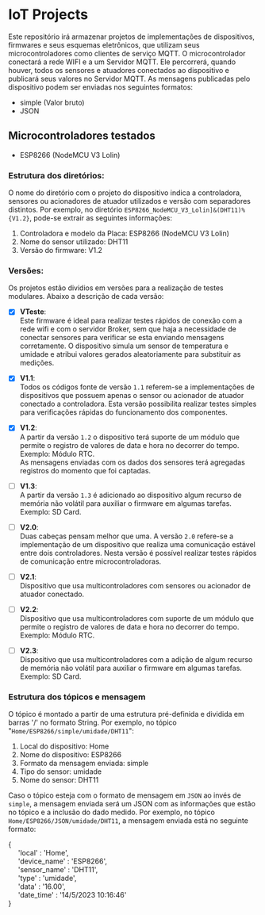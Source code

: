 # IoT Projects
Este repositório irá armazenar projetos de implementações de dispositivos, firmwares e seus esquemas eletrônicos, que utilizam seus microcontroladores como clientes de serviço MQTT.
O microcontrolador conectará a rede WIFI e a um Servidor MQTT. Ele percorrerá, quando houver, todos os sensores e atuadores conectados ao dispositivo e publicará seus valores no Servidor MQTT.
As mensagens publicadas pelo dispositivo podem ser enviadas nos seguintes formatos:
* simple (Valor bruto)
* JSON

## Microcontroladores testados
* ESP8266 (NodeMCU V3 Lolin)

### Estrutura dos diretórios:
O nome do diretório com o projeto do dispositivo indica a controladora, sensores ou acionadores de atuador utilizados e versão com separadores distintos. Por exemplo, no diretório ```ESP8266_NodeMCU_V3_Lolin]&(DHT11)%{V1.2}```, pode-se extrair as seguintes informações:
1. Controladora e modelo da Placa: ESP8266 (NodeMCU V3 Lolin)
2. Nome do sensor utilizado: DHT11
3. Versão do firmware: V1.2

### Versões: 
Os projetos estão dividios em versões para a realização de testes modulares. Abaixo a descrição de cada versão:  
- [x] **VTeste**:  
Este firmware é ideal para realizar testes rápidos de conexão com a rede wifi e com o servidor Broker, sem que haja a necessidade de conectar sensores para verificar se esta enviando mensagens corretamente.
O dispositivo simula um sensor de temperatura e umidade e atribui valores gerados aleatoriamente para substituir as medições.  
- [x] **V1.1**:  
Todos os códigos fonte de versão ```1.1``` referem-se a implementações de dispositivos que possuem apenas o sensor ou acionador de atuador conectado a controladora.
Esta versão possibilita realizar testes simples para verificações rápidas do funcionamento dos componentes.  
- [x] **V1.2**:  
A partir da versão ```1.2``` o dispositivo terá suporte de um módulo que permite o registro de valores de data e hora no decorrer do tempo. Exemplo: Módulo RTC.  
As mensagens enviadas com os dados dos sensores terá agregadas registros do momento que foi captadas.  
- [ ] **V1.3**:  
A partir da versão ```1.3``` é adicionado ao dispositivo algum recurso de memória não volátil para auxiliar o firmware em algumas tarefas. Exemplo: SD Card.  
- [ ] **V2.0**:  
Duas cabeças pensam melhor que uma. A versão ```2.0``` refere-se a implementação de um dispositivo que realiza uma comunicação estável entre dois controladores. 
Nesta versão é possível realizar testes rápidos de comunicação entre microcontroladoras.  
- [ ] **V2.1**:  
Dispositivo que usa multicontroladores com sensores ou acionador de atuador conectado.  
- [ ] **V2.2**:  
Dispositivo que usa multicontroladores com suporte de um módulo que permite o registro de valores de data e hora no decorrer do tempo. Exemplo: Módulo RTC.  
- [ ] **V2.3**:  
Dispositivo que usa multicontroladores com a adição de algum recurso de memória não volátil para auxiliar o firmware em algumas tarefas. Exemplo: SD Card.  

	
### Estrutura dos tópicos e mensagem
O tópico é montado a partir de uma estrutura pré-definida e dividida em barras '/' no formato String. Por exemplo, no tópico "```Home/ESP8266/simple/umidade/DHT11```":
1. Local do dispositivo: Home
2. Nome do dispositivo: ESP8266
3. Formato da mensagem enviada: simple
4. Tipo do sensor: umidade
5. Nome do sensor: DHT11

Caso o tópico esteja com o formato de mensagem em ```JSON``` ao invés de ```simple```, a mensagem enviada será um JSON com as informações que estão no tópico e a inclusão do dado medido. 
Por exemplo, no tópico ```Home/ESP8266/JSON/umidade/DHT11```, a mensagem enviada está no seguinte formato:  
  
{  
&nbsp;&nbsp;&nbsp;&nbsp; 'local' : 'Home',  
&nbsp;&nbsp;&nbsp;&nbsp; 'device_name' : 'ESP8266',  
&nbsp;&nbsp;&nbsp;&nbsp; 'sensor_name' : 'DHT11',  
&nbsp;&nbsp;&nbsp;&nbsp; 'type' : 'umidade',  
&nbsp;&nbsp;&nbsp;&nbsp; 'data' : '16.00',  
&nbsp;&nbsp;&nbsp;&nbsp; 'date_time' : '14/5/2023 10:16:46'  
}  

